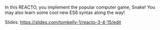 In this REACTO, you implement the popular computer game, Snake!
You may also learn some cool new ES6 syntax along the way!

Slides: https://slides.com/tomkelly-1/reacto-3-4-15/edit
